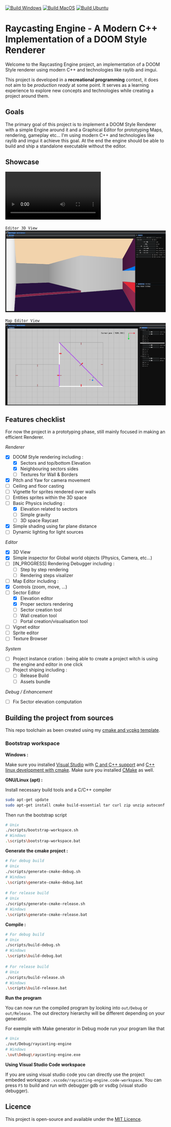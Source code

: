 [![Build Windows](https://github.com/P0ulpy/raycasting-engine/actions/workflows/cmake-build-windows.yml/badge.svg)](https://github.com/P0ulpy/raycasting-engine/actions/workflows/cmake-build-windows.yml)
[![Build MacOS](https://github.com/P0ulpy/raycasting-engine/actions/workflows/cmake-build-macos.yml/badge.svg)](https://github.com/P0ulpy/raycasting-engine/actions/workflows/cmake-build-macos.yml)
[![Build Ubuntu](https://github.com/P0ulpy/raycasting-engine/actions/workflows/cmake-build-ubuntu.yml/badge.svg)](https://github.com/P0ulpy/raycasting-engine/actions/workflows/cmake-build-ubuntu.yml)

# Raycasting Engine - A Modern C++ Implementation of a DOOM Style Renderer

Welcome to the Raycasting Engine project, an implementation of a DOOM Style renderer using modern C++ and technologies like raylib and imgui.

This project is developed in a **recreational programming** context, it does not aim to be *production ready* at some point. It serves as a learning experience to explore new concepts and technologies while creating a project around them.

## Goals
The primary goal of this project is to implement a DOOM Style Renderer with a simple Engine around it and a Graphical Editor for prototyping Maps, rendering, gameplay etc... I'm using modern C++ and technologies like raylib and imgui it achieve this goal. At the end the engine should be able to build and ship a standalone executable without the editor.

## Showcase

![Overall Showcase](.github/videos/overall_showcase.mp4)

`Editor 3D View`
![Editor 3D View](.github/images/editor_3d_view.png)

`Map Editor View`
![Map Editor View](.github/images/map_editor_view.png)

## Features checklist

For now the project in a prototyping phase, still mainly focused in making an efficient Renderer.

*Renderer*
- [x] DOOM Style rendering including :
  - [x] Sectors and top/bottom Elevation
  - [x] Neighbouring sectors sides
  - [ ] Textures for Wall & Borders
- [x] Pitch and Yaw for camera movement
- [ ] Ceiling and floor casting
- [ ] Vignette for sprites rendered over walls
- [ ] Entities sprites within the 3D space
- [ ] Basic Physics including : 
  - [x] Elevation related to sectors 
  - [ ] Simple gravity
  - [ ] 3D space Raycast
- [x] Simple shading using far plane distance
- [ ] Dynamic lighting for light sources

*Editor*
- [x] 3D View
- [x] Simple inspector for Global world objects (Physics, Camera, etc...)
- [ ] [IN_PROGRESS] Rendering Debugger including :
  - [ ] Step by step rendering
  - [ ] Rendering steps visalizer
 - [ ] Map Editor including :
  - [x] Controls (zoom, move, ...)
  - [ ] Sector Editor
    - [x] Elevation editor
    - [x] Proper sectors rendering
    - [ ] Sector creation tool
    - [ ] Wall creation tool
    - [ ] Portal creation/visualisation tool
  - [ ] Vignet editor
  - [ ] Sprite editor
 - [ ] Texture Browser

*System*
- [ ] Project instance cration : being able to create a project witch is using the engine and editor in one click
- [ ] Project shiping including :
  - [ ] Release Build
  - [ ] Assets bundle

*Debug / Enhancement*
- [ ] Fix Sector elevation computation

## Building the project from sources

This repo toolchain as been created using my [cmake and vcpkg template](https://github.com/P0ulpy/cmake-vcpkg-template).

### Bootstrap workspace

**Windows :**

Make sure you installed [Visual Studio](https://visualstudio.microsoft.com/) with [C and C++ support](https://learn.microsoft.com/cpp/build/vscpp-step-0-installation?view=msvc-170#step-4---choose-workloads) and [C++ linux development with cmake](https://learn.microsoft.com/cpp/linux/download-install-and-setup-the-linux-development-workload?view=msvc-170#visual-studio-setup).
Make sure you installed [CMake](https://cmake.org/download) as well.

**GNU/Linux (apt) :**

Install necessary build tools and a C/C++ compiler
```sh
sudo apt-get update
sudo apt-get install cmake build-essential tar curl zip unzip autoconf libtool g++ gcc
```

Then run the bootstrap script
```sh
# Unix
./scripts/bootstrap-workspace.sh
# Windows
.\scripts\bootstrap-workspace.bat
```

**Generate the cmake project :**

```sh
# For debug build
# Unix
./scripts/generate-cmake-debug.sh
# Windows
.\scripts\generate-cmake-debug.bat

# For release build
# Unix
./scripts/generate-cmake-release.sh
# Windows
.\scripts\generate-cmake-release.bat
```

**Compile :**

```bash
# For debug build
# Unix
./scripts/build-debug.sh
# Windows
.\scripts\build-debug.bat

# For release build
# Unix
./scripts/build-release.sh
# Windows
.\scripts\build-release.bat
```

**Run the program**

You can now run the compiled program by looking into `out/Debug` or `out/Release`.
The out directory hierarchy will be different depending on your generator.

For exemple with Make generator in Debug mode run your program like that
```bash
# Unix
./out/Debug/raycasting-engine
# Windows
.\out\Debug\raycasting-engine.exe
```

**Using Visual Studio Code workspace**

If you are using visual studio code you can directly use the project embeded workspace `.vscode/raycasting-engine.code-workspace`.
You can press `F5` to build and run with debugger gdb or vsdbg (visual studio debugger).

## Licence

This project is open-source and available under the [MIT Licence](LICENSE).
